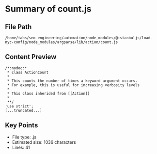# Summary of count.js
  
## File Path
`/home/tabs/seo-engineering/automation/node_modules/@istanbuljs/load-nyc-config/node_modules/argparse/lib/action/count.js`

## Content Preview
```
/*:nodoc:*
 * class ActionCount
 *
 * This counts the number of times a keyword argument occurs.
 * For example, this is useful for increasing verbosity levels
 *
 * This class inherided from [[Action]]
 *
 **/
'use strict';
[...truncated...]
```

## Key Points
- File type: .js
- Estimated size: 1036 characters
- Lines: 41
